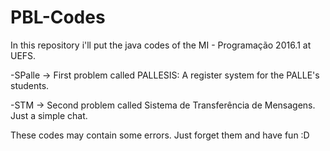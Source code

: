 # PBL-Codes

In this repository i'll put the java codes of the MI - Programação 2016.1 at UEFS.

-SPalle -> First problem called PALLESIS: A register system for the PALLE's students.

-STM -> Second problem called Sistema de Transferência de Mensagens. Just a simple chat.

These codes may contain some errors. Just forget them and have fun :D
